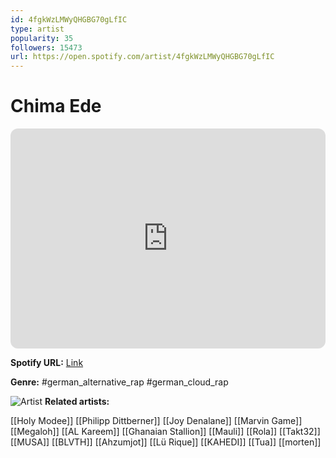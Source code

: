 ```yaml
---
id: 4fgkWzLMWyQHGBG70gLfIC
type: artist
popularity: 35
followers: 15473
url: https://open.spotify.com/artist/4fgkWzLMWyQHGBG70gLfIC
---
```

# Chima Ede

<iframe style="border-radius:12px" src="https://open.spotify.com/embed/artist/4fgkWzLMWyQHGBG70gLfIC" width="100%" height="352" frameBorder="0" allowfullscreen="" allow="autoplay; clipboard-write; encrypted-media; fullscreen; picture-in-picture" loading="lazy"></iframe>

**Spotify URL:** [Link](https://open.spotify.com/artist/4fgkWzLMWyQHGBG70gLfIC)

**Genre:**  #german_alternative_rap #german_cloud_rap

![Artist](https://i.scdn.co/image/ab6761610000e5ebd5909da7a8a0cf5f6e3828d9)
**Related artists:**

[[Holy Modee]]
[[Philipp Dittberner]]
[[Joy Denalane]]
[[Marvin Game]]
[[Megaloh]]
[[AL Kareem]]
[[Ghanaian Stallion]]
[[Mauli]]
[[Rola]]
[[Takt32]]
[[MUSA]]
[[BLVTH]]
[[Ahzumjot]]
[[Lü Rique]]
[[KAHEDI]]
[[Tua]]
[[morten]]
